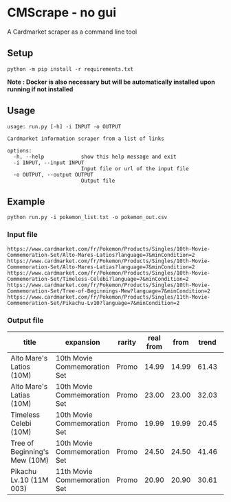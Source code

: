 # CMScrape - no gui
A Cardmarket scraper as a command line tool

## Setup
```
python -m pip install -r requirements.txt
```

**Note : Docker is also necessary but will be automatically installed upon running if not installed**

## Usage
```console
usage: run.py [-h] -i INPUT -o OUTPUT

Cardmarket information scraper from a list of links

options:
  -h, --help            show this help message and exit
  -i INPUT, --input INPUT
                        Input file or url of the input file
  -o OUTPUT, --output OUTPUT
                        Output file
```

## Example
```console
python run.py -i pokemon_list.txt -o pokemon_out.csv
```
### Input file 
```
https://www.cardmarket.com/fr/Pokemon/Products/Singles/10th-Movie-Commemoration-Set/Alto-Mares-Latios?language=7&minCondition=2
https://www.cardmarket.com/fr/Pokemon/Products/Singles/10th-Movie-Commemoration-Set/Alto-Mares-Latias?language=7&minCondition=2
https://www.cardmarket.com/fr/Pokemon/Products/Singles/10th-Movie-Commemoration-Set/Timeless-Celebi?language=7&minCondition=2
https://www.cardmarket.com/fr/Pokemon/Products/Singles/10th-Movie-Commemoration-Set/Tree-of-Beginnings-Mew?language=7&minCondition=2
https://www.cardmarket.com/fr/Pokemon/Products/Singles/11th-Movie-Commemoration-Set/Pikachu-Lv10?language=7&minCondition=2
```

### Output file
| title                         | expansion                    | rarity | real from | from  | trend | 30 days | 7 days | 1 day  | url                                                                                                                                  | image name                                                        | image id |
|-------------------------------|------------------------------|--------|-----------|-------|-------|---------|--------|--------|--------------------------------------------------------------------------------------------------------------------------------------|-------------------------------------------------------------------|----------|
| Alto Mare's Latios (10M)      | 10th Movie Commemoration Set | Promo  | 14.99     | 14.99 | 61.43 | 28.90   | 48.25  | 160.00 | https://www.cardmarket.com/fr/Pokemon/Products/Singles/10th-Movie-Commemoration-Set/Alto-Mares-Latios?language=7&minCondition=2      | https://product-images.s3.cardmarket.com/51/10M/566546/566546.jpg | 566546   |
| Alto Mare's Latias (10M)      | 10th Movie Commemoration Set | Promo  | 23.00     | 23.00 | 32.03 | 21.94   | 32.56  | 12.49  | https://www.cardmarket.com/fr/Pokemon/Products/Singles/10th-Movie-Commemoration-Set/Alto-Mares-Latias?language=7&minCondition=2      | https://product-images.s3.cardmarket.com/51/10M/566545/566545.jpg | 566545   |
| Timeless Celebi (10M)         | 10th Movie Commemoration Set | Promo  | 19.99     | 19.99 | 20.45 | 16.81   | 12.98  | 4.99   | https://www.cardmarket.com/fr/Pokemon/Products/Singles/10th-Movie-Commemoration-Set/Timeless-Celebi?language=7&minCondition=2        | https://product-images.s3.cardmarket.com/51/10M/566544/566544.jpg | 566544   |
| Tree of Beginning's Mew (10M) | 10th Movie Commemoration Set | Promo  | 24.50     | 24.50 | 41.46 | 30.75   | 29.16  | 19.94  | https://www.cardmarket.com/fr/Pokemon/Products/Singles/10th-Movie-Commemoration-Set/Tree-of-Beginnings-Mew?language=7&minCondition=2 | https://product-images.s3.cardmarket.com/51/10M/566549/566549.jpg | 566549   |
| Pikachu Lv.10 (11M 003)       | 11th Movie Commemoration Set | Promo  | 20.90     | 20.90 | 30.61 | 27.84   | 20.75  | 14.75  | https://www.cardmarket.com/fr/Pokemon/Products/Singles/11th-Movie-Commemoration-Set/Pikachu-Lv10?language=7&minCondition=2           | https://product-images.s3.cardmarket.com/51/11M/566532/566532.jpg | 566532   |
